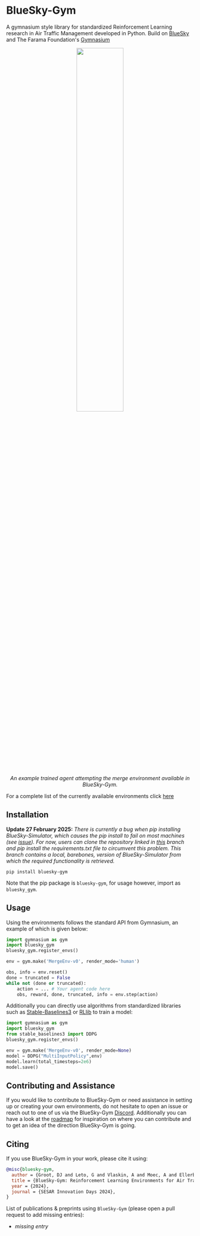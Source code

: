 # BlueSky-Gym
A gymnasium style library for standardized Reinforcement Learning research in Air Traffic Management developed in Python.
Build on [BlueSky](https://github.com/TUDelft-CNS-ATM/bluesky) and The Farama Foundation's [Gymnasium](https://github.com/Farama-Foundation/Gymnasium)

<p align="center">
    <img src="https://github.com/user-attachments/assets/6ae83579-78af-4cb7-8096-3a10af54a5c5" width=50% height=50%><br/>
    <em>An example trained agent attempting the merge environment available in BlueSky-Gym.</em>
</p>

For a complete list of the currently available environments click [here](bluesky_gym/envs/README.md)

## Installation
**Update 27 February 2025:** *There is currently a bug when pip installing BlueSky-Simulator, which causes the pip install to fail on most machines (see [issue](https://github.com/TUDelft-CNS-ATM/bluesky/issues/543)). For now, users can clone the repository linked in [this](https://github.com/TUDelft-CNS-ATM/bluesky-gym/tree/main_bluesky) branch and pip install the requirements.txt file to circumvent this problem. This branch contains a local, barebones, version of BlueSky-Simulator from which the required functionality is retrieved.*

`pip install bluesky-gym`

Note that the pip package is `bluesky-gym`, for usage however, import as `bluesky_gym`.

## Usage
Using the environments follows the standard API from Gymnasium, an example of which is given below:

```python
import gymnasium as gym
import bluesky_gym
bluesky_gym.register_envs()

env = gym.make('MergeEnv-v0', render_mode='human')

obs, info = env.reset()
done = truncated = False
while not (done or truncated):
    action = ... # Your agent code here
    obs, reward, done, truncated, info = env.step(action)
```

Additionally you can directly use algorithms from standardized libraries such as [Stable-Baselines3](https://stable-baselines3.readthedocs.io/en/master/) or [RLlib](https://docs.ray.io/en/latest/rllib/index.html) to train a model:

```python
import gymnasium as gym
import bluesky_gym
from stable_baselines3 import DDPG
bluesky_gym.register_envs()

env = gym.make('MergeEnv-v0', render_mode=None)
model = DDPG("MultiInputPolicy",env)
model.learn(total_timesteps=2e6)
model.save()
```

## Contributing and Assistance
If you would like to contribute to BlueSky-Gym or need assistance in setting up or creating your own environments, do not hesitate to open an issue or reach out to one of us via the BlueSky-Gym [Discord](https://discord.gg/s7CdxcSX).
Additionally you can have a look at the [roadmap](https://github.com/TUDelft-CNS-ATM/bluesky-gym/issues/24) for inspiration on where you can contribute and to get an idea of the direction BlueSky-Gym is going.


## Citing

If you use BlueSky-Gym in your work, please cite it using:
```bibtex
@misc{bluesky-gym,
  author = {Groot, DJ and Leto, G and Vlaskin, A and Moec, A and Ellerbroek, J},
  title = {BlueSky-Gym: Reinforcement Learning Environments for Air Traffic Applications},
  year = {2024},
  journal = {SESAR Innovation Days 2024},
}
```

List of publications & preprints using `BlueSky-Gym` (please open a pull request to add missing entries):
*   _missing entry_
